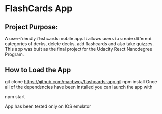 # FlashCards App

## Project Purpose:

A user-friendly flashcards mobile app. It allows users to create different categories of decks, delete decks, add flashcards and also take quizzes. This app was built as the final project for the Udacity React Nanodegree Program.

## How to Load the App

git clone https://github.com/macbwoy/flashcards-app.git
npm install
Once all of the dependencies have been installed you can launch the app with

npm start

App has been tested only on IOS emulator
